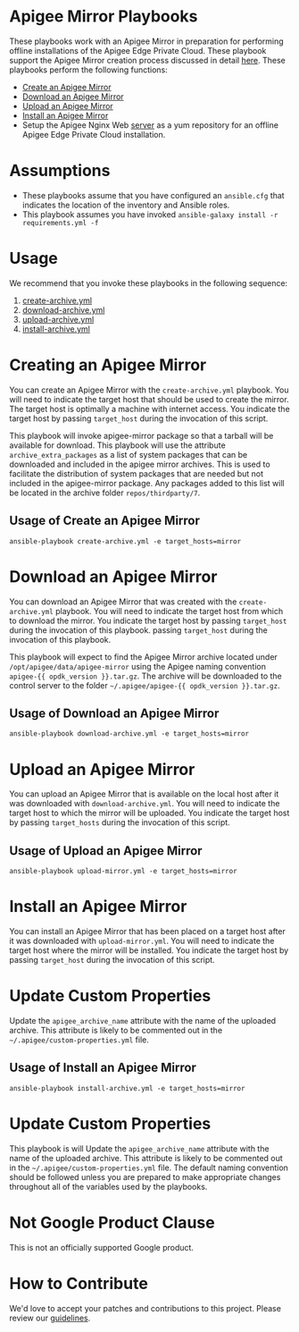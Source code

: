 Apigee Mirror Playbooks
=============================

These playbooks work with an Apigee Mirror in preparation for performing offline installations of 
the Apigee Edge Private Cloud. These playbook support the Apigee Mirror creation process discussed 
in detail [here](https://docs.apigee.com/private-cloud/v4.17.01/install-edge-apigee-setup-utility).
These playbooks perform the following functions:
 
* [Create an Apigee Mirror](https://github.com/carlosfrias/apigee-opdk-setup-bootstrap-create-archive.git)
* [Download an Apigee Mirror](https://github.com/carlosfrias/apigee-opdk-setup-bootstrap-download-archive.git) 
* [Upload an Apigee Mirror](https://github.com/carlosfrias/apigee-opdk-setup-bootstrap-upload-archive.git)
* [Install an Apigee Mirror](https://github.com/carlosfrias/apigee-opdk-setup-bootstrap-archive-installer.git)
* Setup the Apigee Nginx Web [server](https://docs.apigee.com/private-cloud/v4.17.01/install-edge-apigee-setup-utility#installedgeapigeesetuputilityonanodewithnoexternalinternetconnection-installapigeesetuponaremotenodefromthelocalrepo) as a yum repository for an offline Apigee Edge Private Cloud 
installation.
 
# Assumptions

* These playbooks assume that you have configured an `ansible.cfg` that indicates the location of the 
inventory and Ansible roles.
* This playbook assumes you have invoked `ansible-galaxy install -r requirements.yml -f`

# Usage

We recommend that you invoke these playbooks in the following sequence:

1. [create-archive.yml](#creating-an-apigee-mirror) 
1. [download-archive.yml](#download-an-apigee-mirror)
1. [upload-archive.yml](#upload-an-apigee-mirror)
1. [install-archive.yml](#install-an-apigee-mirror)
 
# Creating an Apigee Mirror
You can create an Apigee Mirror with the `create-archive.yml` playbook. You will need to indicate the 
target host that should be used to create the mirror. The target host is optimally a machine with
internet access. You indicate the target host by passing `target_host` during the invocation of this
script. 

This playbook will invoke apigee-mirror package so that a tarball will be available for download. This 
playbook will use the attribute `archive_extra_packages` as a list of system packages that can be
downloaded and included in the apigee mirror archives. This is used to facilitate the distribution of 
system packages that are needed but not included in the apigee-mirror package. Any packages added to
this list will be located in the archive folder `repos/thirdparty/7`. 

## Usage of Create an Apigee Mirror

    ansible-playbook create-archive.yml -e target_hosts=mirror
         
# Download an Apigee Mirror
You can download an Apigee Mirror that was created with the `create-archive.yml` playbook. You will 
need to indicate the target host from which to download the mirror. You indicate the target host by 
passing `target_host` during the invocation of this playbook.
passing `target_host` during the invocation of this playbook.

This playbook will expect to find the Apigee Mirror archive located under `/opt/apigee/data/apigee-mirror`
using the Apigee naming convention `apigee-{{ opdk_version }}.tar.gz`. The archive will be downloaded
to the control server to the folder `~/.apigee/apigee-{{ opdk_version }}.tar.gz`.

## Usage of Download an Apigee Mirror
 
    ansible-playbook download-archive.yml -e target_hosts=mirror

# Upload an Apigee Mirror
You can upload an Apigee Mirror that is available on the local host after it was downloaded with
`download-archive.yml`. You will need to indicate the 
target host to which the mirror will be uploaded. You indicate the target host by passing 
`target_hosts` during the invocation of this script.

## Usage of Upload an Apigee Mirror
   
    ansible-playbook upload-mirror.yml -e target_hosts=mirror
    
# Install an Apigee Mirror
You can install an Apigee Mirror that has been placed on a target host after it was downloaded with 
`upload-mirror.yml`. You will need to indicate the 
target host where the mirror will be installed. You indicate the target host by passing 
`target_host` during the invocation of this script.

# Update Custom Properties
Update the `apigee_archive_name` attribute with the name of the uploaded archive. This attribute is likely to be commented out in the `~/.apigee/custom-properties.yml` file. 


## Usage of Install an Apigee Mirror

    ansible-playbook install-archive.yml -e target_hosts=mirror

# Update Custom Properties

This playbook is will 
Update the `apigee_archive_name` attribute with the name of the uploaded archive. This attribute is 
likely to be commented out in the `~/.apigee/custom-properties.yml` file. The default naming convention
should be followed unless you are prepared to make appropriate changes throughout all of the variables
used by the playbooks.


    
<!-- BEGIN Google Required Disclaimer -->

# Not Google Product Clause

This is not an officially supported Google product.
<!-- END Google Required Disclaimer -->
<!-- BEGIN Google How To Contribute -->
# How to Contribute

We'd love to accept your patches and contributions to this project. Please review our [guidelines](CONTRIBUTING.md).
<!-- END Google How To Contribute -->
